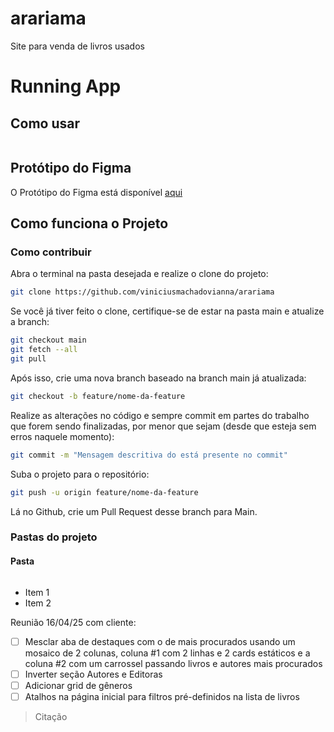 # arariama
 Site para venda de livros usados
# Running App

## Como usar

```
```

## Protótipo do Figma

O Protótipo do Figma está disponível [aqui](https://www.figma.com/design/gmxyTQnXYwaNpHpysh75MT/Arariama?node-id=0-1&t=cKo4omfKbYkOu4aB-1)

## Como funciona o Projeto

### Como contribuir

Abra o terminal na pasta desejada e realize o clone do projeto:

```sh
git clone https://github.com/viniciusmachadovianna/arariama
```

Se você já tiver feito o clone, certifique-se de estar na pasta main e atualize a branch:

```sh
git checkout main
git fetch --all
git pull
```

Após isso, crie uma nova branch baseado na branch main já atualizada:

```sh
git checkout -b feature/nome-da-feature
```

Realize as alterações no código e sempre commit em partes do trabalho que forem sendo finalizadas, por menor que sejam (desde que esteja sem erros naquele momento):

```sh
git commit -m "Mensagem descritiva do está presente no commit"
```

Suba o projeto para o repositório:

```sh
git push -u origin feature/nome-da-feature
```

Lá no Github, crie um Pull Request desse branch para Main.

### Pastas do projeto

#### Pasta

```
```

- Item 1
- Item 2

Reunião 16/04/25 com cliente:

- [ ] Mesclar aba de destaques com o de mais procurados usando um mosaico de 2 colunas, coluna #1 com 2 linhas e 2 cards estáticos e a coluna #2 com um carrossel passando livros e autores mais procurados
- [ ] Inverter seção Autores e Editoras
- [ ] Adicionar grid de gêneros
- [ ] Atalhos na página inicial para filtros pré-definidos na lista de livros

> Citação

